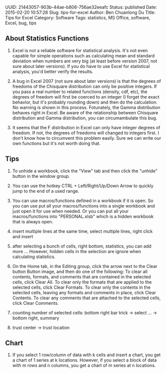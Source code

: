 UUID: 21443057-903b-44ae-b806-756ae32eeafc
Status: published
Date: 2015-02-20 10:57:28
Slug: tips-for-excel
Author: Ben Chuanlong Du
Title: Tips for Excel
Category: Software
Tags: statistics, MS Office, software, Excel, bug, tips

## About Statistics Functions

1. Excel is not a reliable software for statistical analysis. 
It's not even capable for simple operations such as calculating 
mean and standard deviation when numbers are very big 
(at least before version 2007, not sure about later versions). 
If you do have to use Excel for statistical analysis, 
you'd better verify the results.

2. A bug in Excel 2007 (not sure about later versions) 
is that the degrees of freedoms of the Chisquare distribution can only be positive integers. 
If you pass a real number to related functions (density, cdf, etc), 
the degrees of freedom will first be coerced to an integer 
(I forget the exact behavior, but it's probably rounding down) and then do the calculation. 
No warning is shown in this process. Fotunately, 
the Gamma distribution behaves right in Excel. 
Be aware of the relationship between Chisquare distribution and Gamma distribution, you can circumambulate this bug. 

3. It seems that the F distribution in Excel can only have integer
degrees of freedom. If not, the degrees of freedoms will changed to
integers first. I don't know how to circumvent this problem easily.
Sure we can write our own functions but it's not worth doing that.

## Tips

1. To unhide a workbook, 
click the "View" tab and then click the "unhide" button in the window group.

2. You can use the hotkey CTRL + Left/Right/Up/Down Arrow to quickly jump to the end of a used range.

3. You can use macros/functions defined in a workbook if it is open. 
So you can use put all your macros/functions into a single workbook 
and just open it for use when needed.
Or you can put all your macros/functions into "PERSONAL.xlsb" which is a hidden workbook that is always open.

1. insert multiple lines at the same time, select multiple lines, right click and insert

3. after selecting a bunch of cells, right bottom, statistics, you can add more ...
However, 
hidden cells in the selection are ignore when calculating statistics.


4. On the Home tab, in the Editing group, click the arrow next to the Clear button Button image, and then do one of the following:
        To clear all contents, formats, and comments that are contained in the selected cells, click Clear All.
        To clear only the formats that are applied to the selected cells, click Clear Formats.
        To clear only the contents in the selected cells, leaving any formats and comments in place, click Clear Contents.
        To clear any comments that are attached to the selected cells, click Clear Comments.

1. counting number of selected cells: bottom right bar  trick -> select ... -> bottom right, summary 

2. trust center -> trust location

## Chart

1. If you select 1 row/column of data with k cells and insert a chart, 
you get a chart of 1 series at k locations. 
However, 
if you select a block of data with m rows and n columns, 
you get a chart of m series at n locations.


